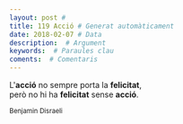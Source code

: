 ```yaml
---
layout: post #
title: 119 Acció # Generat automàticament
date: 2018-02-07 # Data
description:  # Argument
keywords:  # Paraules clau
coments:  # Comentaris
---
```


L'**acció** no sempre porta la **felicitat**, <br />
però no hi ha **felicitat** sense **acció**. <br />

<small>Benjamin Disraeli</small>
